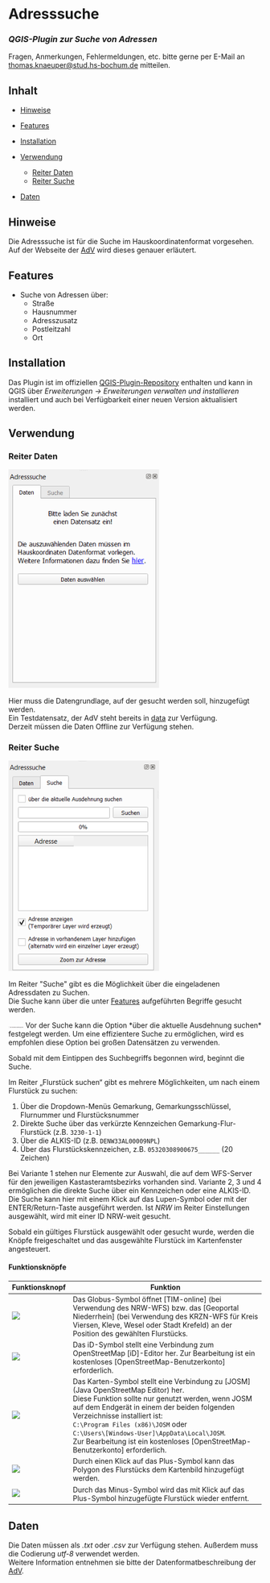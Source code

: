 # Adresssuche

### _QGIS-Plugin zur Suche von Adressen_

Fragen, Anmerkungen, Fehlermeldungen, etc. bitte gerne per E-Mail an [thomas.knaeuper@stud.hs-bochum.de] mitteilen.

<!-- <img src="./screenshots/flurstuecksfinder.gif"> -->

## Inhalt
- [Hinweise](#hinweise)
- [Features](#features)
- [Installation](#installation)
- [Verwendung](#verwendung)
  - [Reiter Daten](#reiter-daten)
  - [Reiter Suche](#reiter-suche)

- [Daten](#daten)

## Hinweise
Die Adresssuche ist für die Suche im Hauskoordinatenformat vorgesehen.  
Auf der Webseite der [AdV] wird dieses genauer erläutert.

## Features
- Suche von Adressen über:
    - Straße
    - Hausnummer
    - Adresszusatz
    - Postleitzahl
    - Ort

## Installation

Das Plugin ist im offiziellen [QGIS-Plugin-Repository] enthalten und kann in QGIS über *Erweiterungen -> Erweiterungen verwalten und installieren* installiert und auch bei Verfügbarkeit einer neuen Version aktualisiert werden.

## Verwendung

### Reiter Daten

<img src="./screenshots/reiter_daten.png" width="300">

Hier muss die Datengrundlage, auf der gesucht werden soll, hinzugefügt werden.  
Ein Testdatensatz, der AdV steht bereits in [data] zur Verfügung.  
Derzeit müssen die Daten Offline zur Verfügung stehen.

### Reiter Suche

<img src="./screenshots/reiter_suche.png" width="300">

Im Reiter "Suche" gibt es die Möglichkeit über die eingeladenen Adressdaten zu Suchen.  
Die Suche kann über die unter [Features](#features) aufgeführten Begriffe gesucht werden.

<img src="./screenshots/curExtent.png" width="30">
Vor der Suche kann die Option *über die aktuelle Ausdehnung suchen* festgelegt werden.  
Um eine effizientere Suche zu ermöglichen, wird es empfohlen diese Option bei großen Datensätzen zu verwenden.

Sobald mit dem Eintippen des Suchbegriffs begonnen wird, beginnt die Suche.

Im Reiter „Flurstück suchen“ gibt es mehrere Möglichkeiten, um nach einem Flurstück zu suchen:

1. Über die Dropdown-Menüs Gemarkung, Gemarkungsschlüssel, Flurnummer und Flurstücksnummer
2. Direkte Suche über das verkürzte Kennzeichen Gemarkung-Flur-Flurstück (z.B. `3230-1-1`)
3. Über die ALKIS-ID (z.B. `DENW33AL00009NPL`)
4. Über das Flurstückskennzeichen, z.B. `05320308900675______` (20 Zeichen)

Bei Variante 1 stehen nur Elemente zur Auswahl, die auf dem WFS-Server für den jeweiligen Kastasteramtsbezirks vorhanden sind.
Variante 2, 3 und 4 ermöglichen die direkte Suche über ein Kennzeichen oder eine ALKIS-ID. Die Suche kann hier mit einem Klick auf das Lupen-Symbol oder mit der ENTER/Return-Taste ausgeführt werden. Ist _NRW_ im Reiter Einstellungen ausgewählt, wird mit einer ID NRW-weit gesucht.

Sobald ein gültiges Flurstück ausgewählt oder gesucht wurde, werden die Knöpfe freigeschaltet und das ausgewählte Flurstück im Kartenfenster angesteuert.

#### Funktionsknöpfe
| Funktionsknopf | Funktion |
|--|--|
| <img src="./icons/web.png" width="40">  | Das Globus-Symbol öffnet [TIM-online] (bei Verwendung des NRW-WFS) bzw. das [Geoportal Niederrhein] (bei Verwendung des KRZN-WFS für Kreis Viersen, Kleve, Wesel oder Stadt Krefeld) an der Position des gewählten Flurstücks. |
| <img src="./icons/ideditor.png" width="40">  | Das iD-Symbol stellt eine Verbindung zum OpenStreetMap [iD]-Editor her. Zur Bearbeitung ist ein kostenloses  [OpenStreetMap-Benutzerkonto] erforderlich.|
| <img src="./icons/josm.png" width="40">  | Das Karten-Symbol stellt eine Verbindung zu [JOSM] (Java OpenStreetMap Editor) her.<br>Diese Funktion sollte nur genutzt werden, wenn JOSM auf dem Endgerät in einem der beiden folgenden Verzeichnisse installiert ist:<br>`C:\Program Files (x86)\JOSM` oder<br>`C:\Users\[Windows-User]\AppData\Local\JOSM`.<br>Zur Bearbeitung ist ein kostenloses [OpenStreetMap-Benutzerkonto] erforderlich.|
| <img src="./icons/add.png" width="40">  | Durch einen Klick auf das Plus-Symbol kann das Polygon des Flurstücks dem Kartenbild hinzugefügt werden. |
| <img src="./icons/remove.png" width="40">  |  Durch das Minus-Symbol wird das mit Klick auf das Plus-Symbol hinzugefügte Flurstück wieder entfernt. |

## Daten

Die Daten müssen als *.txt* oder *.csv* zur Verfügung stehen. Außerdem muss die Codierung *utf-8* verwendet werden.  
Weitere Information entnehmen sie bitte der Datenformatbeschreibung der [AdV].




[thomas.knaeuper@stud.hs-bochum.de]: <mailto:thomas.knaeuper@stud.hs-bochum.de?subject=Adresssuche%20Plugin>
[Adv]:<https://www.adv-online.de/AdV-Produkte/Standards-und-Produktblaetter/ZSHH/>
[QGIS-Plugin-Repository]:<https://github.com/thmskn/address_search>
[data]::<https://github.com/thmskn/address_search/tree/main/data>